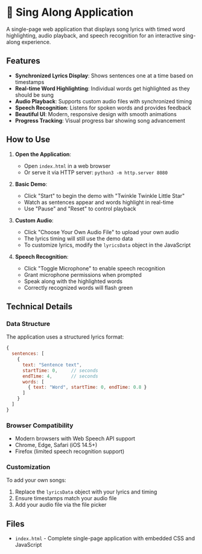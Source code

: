 # 🎵 Sing Along Application

A single-page web application that displays song lyrics with timed word highlighting, audio playback, and speech recognition for an interactive sing-along experience.

## Features

- **Synchronized Lyrics Display**: Shows sentences one at a time based on timestamps
- **Real-time Word Highlighting**: Individual words get highlighted as they should be sung
- **Audio Playback**: Supports custom audio files with synchronized timing
- **Speech Recognition**: Listens for spoken words and provides feedback
- **Beautiful UI**: Modern, responsive design with smooth animations
- **Progress Tracking**: Visual progress bar showing song advancement

## How to Use

1. **Open the Application**: 
   - Open `index.html` in a web browser
   - Or serve it via HTTP server: `python3 -m http.server 8080`

2. **Basic Demo**:
   - Click "Start" to begin the demo with "Twinkle Twinkle Little Star"
   - Watch as sentences appear and words highlight in real-time
   - Use "Pause" and "Reset" to control playback

3. **Custom Audio**:
   - Click "Choose Your Own Audio File" to upload your own audio
   - The lyrics timing will still use the demo data
   - To customize lyrics, modify the `lyricsData` object in the JavaScript

4. **Speech Recognition**:
   - Click "Toggle Microphone" to enable speech recognition
   - Grant microphone permissions when prompted
   - Speak along with the highlighted words
   - Correctly recognized words will flash green

## Technical Details

### Data Structure
The application uses a structured lyrics format:
```javascript
{
  sentences: [
    {
      text: "Sentence text",
      startTime: 0,     // seconds
      endTime: 4,       // seconds
      words: [
        { text: "Word", startTime: 0, endTime: 0.8 }
      ]
    }
  ]
}
```

### Browser Compatibility
- Modern browsers with Web Speech API support
- Chrome, Edge, Safari (iOS 14.5+)
- Firefox (limited speech recognition support)

### Customization
To add your own songs:
1. Replace the `lyricsData` object with your lyrics and timing
2. Ensure timestamps match your audio file
3. Add your audio file via the file picker

## Files
- `index.html` - Complete single-page application with embedded CSS and JavaScript